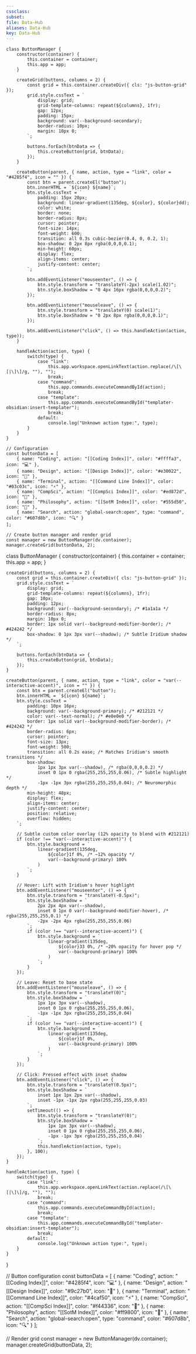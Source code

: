 ```yaml
---
cssclass:
subset:
file: Data-Hub
aliases: Data-Hub
key: Data-Hub
---
```

```dataviewjs
class ButtonManager {
    constructor(container) {
        this.container = container;
        this.app = app;
    }
    
    createGrid(buttons, columns = 2) {
        const grid = this.container.createDiv({ cls: "js-button-grid" });
        grid.style.cssText = `
            display: grid;
            grid-template-columns: repeat(${columns}, 1fr);
            gap: 12px;
            padding: 15px;
            background: var(--background-secondary);
            border-radius: 10px;
            margin: 10px 0;
        `;
        
        buttons.forEach(btnData => {
            this.createButton(grid, btnData);
        });
    }
    
    createButton(parent, { name, action, type = "link", color = "#4285f4", icon = "" }) {
        const btn = parent.createEl("button");
        btn.innerHTML = `${icon} ${name}`;
        btn.style.cssText = `
            padding: 15px 20px;
            background: linear-gradient(135deg, ${color}, ${color}dd);
            color: white;
            border: none;
            border-radius: 8px;
            cursor: pointer;
            font-size: 14px;
            font-weight: 600;
            transition: all 0.3s cubic-bezier(0.4, 0, 0.2, 1);
            box-shadow: 0 2px 8px rgba(0,0,0,0.1);
            min-height: 60px;
            display: flex;
            align-items: center;
            justify-content: center;
        `;
        
        btn.addEventListener("mouseenter", () => {
            btn.style.transform = "translateY(-2px) scale(1.02)";
            btn.style.boxShadow = "0 4px 16px rgba(0,0,0,0.2)";
        });
        
        btn.addEventListener("mouseleave", () => {
            btn.style.transform = "translateY(0) scale(1)";
            btn.style.boxShadow = "0 2px 8px rgba(0,0,0,0.1)";
        });
        
        btn.addEventListener("click", () => this.handleAction(action, type));
    }
    
    handleAction(action, type) {
        switch(type) {
            case "link":
                this.app.workspace.openLinkText(action.replace(/\[\[|\]\]/g, ""), "");
                break;
            case "command":
                this.app.commands.executeCommandById(action);
                break;
            case "template":
                this.app.commands.executeCommandById("templater-obsidian:insert-templater");
                break;
            default:
                console.log("Unknown action type:", type);
        }
    }
}

// Configuration
const buttonData = [
    { name: "Coding", action: "[[Coding Index]]", color: "#ffffa3", icon: "💻" },
    { name: "Design", action: "[[Design Index]]", color: "#e30022", icon: "🎨" },
    { name: "Terminal", action: "[[Command Line Index]]", color: "#03c03c", icon: "⚡" },
    { name: "CompSci", action: "[[CompSci Index]]", color: "#ed872d", icon: "🧠" },
    { name: "Philosophy", action: "[[SotM Index]]", color: "#555d50", icon: "🤔" },
    { name: "Search", action: "global-search:open", type: "command", color: "#607d8b", icon: "🔍" }
];

// Create button manager and render grid
const manager = new ButtonManager(dv.container);
manager.createGrid(buttonData, 2);
```

class ButtonManager {
    constructor(container) {
        this.container = container;
        this.app = app;
    }
    
    createGrid(buttons, columns = 2) {
        const grid = this.container.createDiv({ cls: "js-button-grid" });
        grid.style.cssText = `
            display: grid;
            grid-template-columns: repeat(${columns}, 1fr);
            gap: 10px;
            padding: 12px;
            background: var(--background-secondary); /* #1a1a1a */
            border-radius: 8px;
            margin: 10px 0;
            border: 1px solid var(--background-modifier-border); /* #424242 */
            box-shadow: 0 1px 3px var(--shadow); /* Subtle Iridium shadow */
        `;
        
        buttons.forEach(btnData => {
            this.createButton(grid, btnData);
        });
    }
    
    createButton(parent, { name, action, type = "link", color = "var(--interactive-accent)", icon = "" }) {
        const btn = parent.createEl("button");
        btn.innerHTML = `${icon} ${name}`;
        btn.style.cssText = `
            padding: 10px 16px;
            background: var(--background-primary); /* #212121 */
            color: var(--text-normal); /* #e0e0e0 */
            border: 1px solid var(--background-modifier-border); /* #424242 */
            border-radius: 6px;
            cursor: pointer;
            font-size: 13px;
            font-weight: 500;
            transition: all 0.2s ease; /* Matches Iridium's smooth transitions */
            box-shadow: 
                1px 1px 3px var(--shadow), /* rgba(0,0,0,0.2) */
                inset 0 1px 0 rgba(255,255,255,0.06), /* Subtle highlight */
                -1px -1px 3px rgba(255,255,255,0.04); /* Neuromorphic depth */
            min-height: 48px;
            display: flex;
            align-items: center;
            justify-content: center;
            position: relative;
            overflow: hidden;
        `;
        
        // Subtle custom color overlay (12% opacity to blend with #212121)
        if (color !== "var(--interactive-accent)") {
            btn.style.background = `
                linear-gradient(135deg, 
                    ${color}1f 0%, /* ~12% opacity */
                    var(--background-primary) 100%
                )
            `;
        }
        
        // Hover: Lift with Iridium's hover highlight
        btn.addEventListener("mouseenter", () => {
            btn.style.transform = "translateY(-0.5px)";
            btn.style.boxShadow = `
                2px 2px 4px var(--shadow), 
                inset 0 1px 0 var(--background-modifier-hover), /* rgba(255,255,255,0.1) */
                -2px -2px 4px rgba(255,255,255,0.06)
            `;
            if (color !== "var(--interactive-accent)") {
                btn.style.background = `
                    linear-gradient(135deg, 
                        ${color}33 0%, /* ~20% opacity for hover pop */
                        var(--background-primary) 100%
                    )
                `;
            }
        });
        
        // Leave: Reset to base state
        btn.addEventListener("mouseleave", () => {
            btn.style.transform = "translateY(0)";
            btn.style.boxShadow = `
                1px 1px 3px var(--shadow), 
                inset 0 1px 0 rgba(255,255,255,0.06),
                -1px -1px 3px rgba(255,255,255,0.04)
            `;
            if (color !== "var(--interactive-accent)") {
                btn.style.background = `
                    linear-gradient(135deg, 
                        ${color}1f 0%, 
                        var(--background-primary) 100%
                    )
                `;
            }
        });
        
        // Click: Pressed effect with inset shadow
        btn.addEventListener("click", () => {
            btn.style.transform = "translateY(0.5px)";
            btn.style.boxShadow = `
                inset 1px 1px 2px var(--shadow), 
                inset -1px -1px 2px rgba(255,255,255,0.03)
            `;
            setTimeout(() => {
                btn.style.transform = "translateY(0)";
                btn.style.boxShadow = `
                    1px 1px 3px var(--shadow), 
                    inset 0 1px 0 rgba(255,255,255,0.06),
                    -1px -1px 3px rgba(255,255,255,0.04)
                `;
                this.handleAction(action, type);
            }, 100);
        });
    }
    
    handleAction(action, type) {
        switch(type) {
            case "link":
                this.app.workspace.openLinkText(action.replace(/\[\[|\]\]/g, ""), "");
                break;
            case "command":
                this.app.commands.executeCommandById(action);
                break;
            case "template":
                this.app.commands.executeCommandById("templater-obsidian:insert-templater");
                break;
            default:
                console.log("Unknown action type:", type);
        }
    }
}

// Button configuration
const buttonData = [
    { name: "Coding", action: "[[Coding Index]]", color: "#4285f4", icon: "💻" },
    { name: "Design", action: "[[Design Index]]", color: "#9c27b0", icon: "🎨" },
    { name: "Terminal", action: "[[Command Line Index]]", color: "#4caf50", icon: "⚡" },
    { name: "CompSci", action: "[[CompSci Index]]", color: "#f44336", icon: "🧠" },
    { name: "Philosophy", action: "[[SotM Index]]", color: "#ff9800", icon: "🤔" },
    { name: "Search", action: "global-search:open", type: "command", color: "#607d8b", icon: "🔍" }
];

// Render grid
const manager = new ButtonManager(dv.container);
manager.createGrid(buttonData, 2);